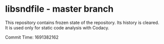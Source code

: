 # libsndfile - master branch

This repository contains frozen state of the repository.
Its history is cleared. It is used only for static code
analysis with Codacy.

Commit Time: 1691382162